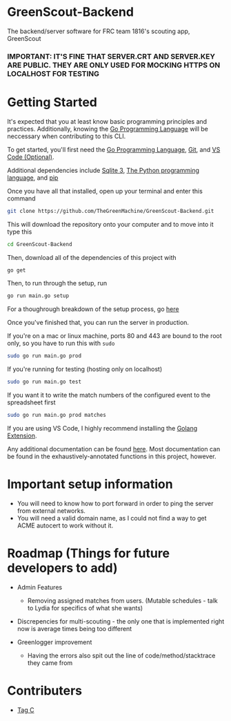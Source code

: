 # GreenScout-Backend
The backend/server software for FRC team 1816's scouting app, GreenScout

### IMPORTANT: IT'S FINE THAT SERVER.CRT AND SERVER.KEY ARE PUBLIC. THEY ARE ONLY USED FOR MOCKING HTTPS ON LOCALHOST FOR TESTING
# Getting Started

It's expected that you at least know basic programming principles and practices. Additionally, knowing the [Go Programming Language](https://go.dev/learn/) will be neccessary when contributing to this CLI.

To get started, you'll first need the [Go Programming Language](https://go.dev/dl/), [Git](https://git-scm.com/downloads), and [VS Code (Optional)](https://code.visualstudio.com/Download).

Additional dependencies include [Sqlite 3](https://sqlite.org/download.html), [The Python programming language](https://www.python.org/downloads/), and [pip](https://pypi.org/project/pip/)

Once you have all that installed, open up your terminal and enter this command
```bash
git clone https://github.com/TheGreenMachine/GreenScout-Backend.git
```

This will download the repository onto your computer and to move into it type this
```bash
cd GreenScout-Backend
```

Then, download all of the dependencies of this project with
```bash
go get
```

Then, to run through the setup, run
```bash
go run main.go setup
```

For a thoughrough breakdown of the setup process, go [here](./docs/Setup.md)

Once you've finished that, you can run the server in production. 

If you're on a mac or linux machine, ports 80 and 443 are bound to the root only, so you have to run this with `sudo`
```bash
sudo go run main.go prod
```

If you're running for testing (hosting only on localhost)
```bash
sudo go run main.go test
```

If you want it to write the match numbers of the configured event to the spreadsheet first
```bash
sudo go run main.go prod matches
```

If you are using VS Code, I highly recommend installing the [Golang Extension](https://marketplace.visualstudio.com/items?itemName=golang.Go).

Any additional documentation can be found [here](./docs/). Most documentation can be found in the exhaustively-annotated functions in this project, however.

# Important setup information
  - You will need to know how to port forward in order to ping the server from external networks.
  - You will need a valid domain name, as I could not find a way to get ACME autocert to work without it.

# Roadmap (Things for future developers to add)
  * Admin Features
    * Removing assigned matches from users. (Mutable schedules - talk to Lydia for specifics of what she wants)

  * Discrepencies for multi-scouting - the only one that is implemented right now is average times being too different
  
  * Greenlogger improvement
    * Having the errors also spit out the line of code/method/stacktrace they came from
  

# Contributers

- [Tag C](https://github.com/TagCiccone)